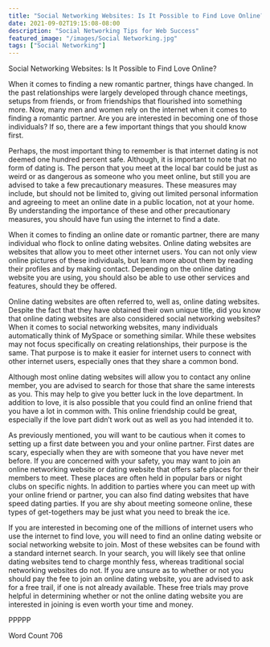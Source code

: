 ```yaml
---
title: "Social Networking Websites: Is It Possible to Find Love Online?"
date: 2021-09-02T19:15:08-08:00
description: "Social Networking Tips for Web Success"
featured_image: "/images/Social Networking.jpg"
tags: ["Social Networking"]
---
```


Social Networking Websites: Is It Possible to Find Love Online?

When it comes to finding a new romantic partner, things have changed.  In the past relationships were largely developed through chance meetings, setups from friends, or from friendships that flourished into something more.  Now, many men and women rely on the internet when it comes to finding a romantic partner.  Are you are interested in becoming one of those individuals?  If so, there are a few important things that you should know first.

Perhaps, the most important thing to remember is that internet dating is not deemed one hundred percent safe.  Although, it is important to note that no form of dating is. The person that you meet at the local bar could be just as weird or as dangerous as someone who you meet online, but still you are advised to take a few precautionary measures.  These measures may include, but should not be limited to, giving out limited personal information and agreeing to meet an online date in a public location, not at your home. By understanding the importance of these and other precautionary measures, you should have fun using the internet to find a date.

When it comes to finding an online date or romantic partner, there are many individual who flock to online dating websites.  Online dating websites are websites that allow you to meet other internet users.  You can not only view online pictures of these individuals, but learn more about them by reading their profiles and by making contact.  Depending on the online dating website you are using, you should also be able to use other services and features, should they be offered.

Online dating websites are often referred to, well as, online dating websites.  Despite the fact that they have obtained their own unique title, did you know that online dating websites are also considered social networking websites? When it comes to social networking websites, many individuals automatically think of MySpace or something similar.  While these websites may not focus specifically on creating relationships, their purpose is the same. That purpose is to make it easier for internet users to connect with other internet users, especially ones that they share a common bond.

Although most online dating websites will allow you to contact any online member, you are advised to search for those that share the same interests as you. This may help to give you better luck in the love department. In addition to love, it is also possible that you could find an online friend that you have a lot in common with. This online friendship could be great, especially if the love part didn’t work out as well as you had intended it to.  

As previously mentioned, you will want to be cautious when it comes to setting up a first date between you and your online partner. First dates are scary, especially when they are with someone that you have never met before.  If you are concerned with your safety, you may want to join an online networking website or dating website that offers safe places for their members to meet. These places are often held in popular bars or night clubs on specific nights.  In addition to parties where you can meet up with your online friend or partner, you can also find dating websites that have speed dating parties.  If you are shy about meeting someone online, these types of get-togethers may be just what you need to break the ice.

If you are interested in becoming one of the millions of internet users who use the internet to find love, you will need to find an online dating website or social networking website to join.  Most of these websites can be found with a standard internet search.  In your search, you will likely see that online dating websites tend to charge monthly fess, whereas traditional social networking websites do not.  If you are unsure as to whether or not you should pay the fee to join an online dating website, you are advised to ask for a free trail, if one is not already available.  These free trials may prove helpful in determining whether or not the online dating website you are interested in joining is even worth your time and money. 

PPPPP

Word Count 706

